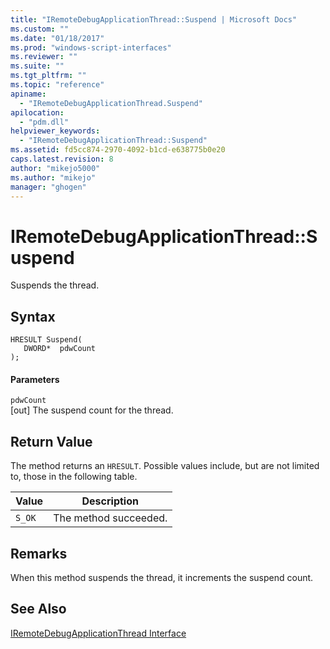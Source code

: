 ```yaml
---
title: "IRemoteDebugApplicationThread::Suspend | Microsoft Docs"
ms.custom: ""
ms.date: "01/18/2017"
ms.prod: "windows-script-interfaces"
ms.reviewer: ""
ms.suite: ""
ms.tgt_pltfrm: ""
ms.topic: "reference"
apiname: 
  - "IRemoteDebugApplicationThread.Suspend"
apilocation: 
  - "pdm.dll"
helpviewer_keywords: 
  - "IRemoteDebugApplicationThread::Suspend"
ms.assetid: fd5cc874-2970-4092-b1cd-e638775b0e20
caps.latest.revision: 8
author: "mikejo5000"
ms.author: "mikejo"
manager: "ghogen"
---
```

# IRemoteDebugApplicationThread::Suspend
Suspends the thread.  
  
## Syntax  
  
```  
HRESULT Suspend(  
   DWORD*  pdwCount  
);  
```  
  
#### Parameters  
 `pdwCount`  
 [out] The suspend count for the thread.  
  
## Return Value  
 The method returns an `HRESULT`. Possible values include, but are not limited to, those in the following table.  
  
|Value|Description|  
|-----------|-----------------|  
|`S_OK`|The method succeeded.|  
  
## Remarks  
 When this method suspends the thread, it increments the suspend count.  
  
## See Also  
 [IRemoteDebugApplicationThread Interface](../../winscript/reference/iremotedebugapplicationthread-interface.md)